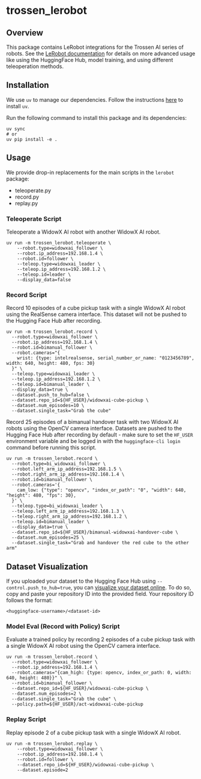 # trossen_lerobot

## Overview

This package contains LeRobot integrations for the Trossen AI series of robots.
See the [LeRobot documentation](https://huggingface.co/docs/lerobot) for details on more advanced usage like using the HuggingFace Hub, model training, and using different teleoperation methods.

## Installation

We use `uv` to manage our dependencies.
Follow the instructions [here](https://docs.astral.sh/uv/getting-started/installation/) to install `uv`.

Run the following command to install this package and its dependencies:

```shell
uv sync
# or
uv pip install -e .
```

## Usage

We provide drop-in replacements for the main scripts in the `lerobot` package:

* teleoperate.py
* record.py
* replay.py

### Teleoperate Script

Teleoperate a WidowX AI robot with another WidowX AI robot.

```shell
uv run -m trossen_lerobot.teleoperate \
    --robot.type=widowxai_follower \
    --robot.ip_address=192.168.1.4 \
    --robot.id=follower \
    --teleop.type=widowxai_leader \
    --teleop.ip_address=192.168.1.2 \
    --teleop.id=leader \
    --display_data=false
```

### Record Script

Record 10 episodes of a cube pickup task with a single WidowX AI robot using the RealSense camera interface.
This dataset will not be pushed to the Hugging Face Hub after recording.

```shell
uv run -m trossen_lerobot.record \
  --robot.type=widowxai_follower \
  --robot.ip_address=192.168.1.4 \
  --robot.id=bimanual_follower \
  --robot.cameras="{
    wrist: {type: intelrealsense, serial_number_or_name: "0123456789", width: 640, height: 480, fps: 30}
  }" \
  --teleop.type=widowxai_leader \
  --teleop.ip_address=192.168.1.2 \
  --teleop.id=bimanual_leader \
  --display_data=true \
  --dataset.push_to_hub=false \
  --dataset.repo_id=${HF_USER}/widowxai-cube-pickup \
  --dataset.num_episodes=10 \
  --dataset.single_task="Grab the cube"
```

Record 25 episodes of a bimanual handover task with two WidowX AI robots using the OpenCV camera interface.
Datasets are pushed to the Hugging Face Hub after recording by default - make sure to set the `HF_USER` environment variable and be logged in with the `huggingface-cli login` command before running this script.

```shell
uv run -m trossen_lerobot.record \
  --robot.type=bi_widowxai_follower \
  --robot.left_arm_ip_address=192.168.1.5 \
  --robot.right_arm_ip_address=192.168.1.4 \
  --robot.id=bimanual_follower \
  --robot.cameras='{
    cam_low: {"type": "opencv", "index_or_path": "0", "width": 640, "height": 480, "fps": 30},
  }' \
  --teleop.type=bi_widowxai_leader \
  --teleop.left_arm_ip_address=192.168.1.3 \
  --teleop.right_arm_ip_address=192.168.1.2 \
  --teleop.id=bimanual_leader \
  --display_data=true \
  --dataset.repo_id=${HF_USER}/bimanual-widowxai-handover-cube \
  --dataset.num_episodes=25 \
  --dataset.single_task="Grab and handover the red cube to the other arm"
```

## Dataset Visualization

If you uploaded your dataset to the Hugging Face Hub using ``--control.push_to_hub=true``, you can [visualize your dataset online](https://huggingface.co/spaces/lerobot/visualize_dataset).
To do so, copy and paste your repository ID into the provided field.
Your repository ID follows the format:

```
<huggingface-username>/<dataset-id>
```

### Model Eval (Record with Policy) Script

Evaluate a trained policy by recording 2 episodes of a cube pickup task with a single WidowX AI robot using the OpenCV camera interface.

```shell
uv run -m trossen_lerobot.record \
  --robot.type=widowxai_follower \
  --robot.ip_address=192.168.1.4 \
  --robot.cameras="{cam_high: {type: opencv, index_or_path: 0, width: 640, height: 480}}" \
  --robot.id=bimanual_follower \
  --dataset.repo_id=${HF_USER}/widowxai-cube-pickup \
  --dataset.num_episodes=2 \
  --dataset.single_task="Grab the cube" \
  --policy.path=${HF_USER}/act-widowxai-cube-pickup
```

### Replay Script

Replay episode 2 of a cube pickup task with a single WidowX AI robot.

```shell
uv run -m trossen_lerobot.replay \
    --robot.type=widowxai_follower \
    --robot.ip_address=192.168.1.4 \
    --robot.id=follower \
    --dataset.repo_id=${HF_USER}/widowxai-cube-pickup \
    --dataset.episode=2
```
